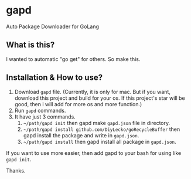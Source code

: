 # gapd
Auto Package Downloader for GoLang

## What is this?
I wanted to automatic "go get" for others. So make this.

## Installation & How to use?
1. Download `gapd` file. (Currently, it is only for mac. But if you want, download this project and build for your os. If this project's star will be good, then i will add for more os and more function.)
2. Run `gapd` commands.
3. It have just 3 commands.
   1. `~/path/gapd init` then gapd make `gapd.json` file in directory.
   2. `~/path/gapd install github.com/DiyLecko/goRecycleBuffer` then gapd install the package and write in `gapd.json`.
   3. `~/path/gapd install` then gapd install all package in `gapd.json`.

If you want to use more easier, then add gapd to your bash for using like `gapd init`.

Thanks.
